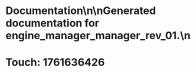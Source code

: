 # Documentation\n\nGenerated documentation for engine_manager_manager_rev_01.\n

# Touch: 1761636426
